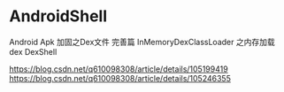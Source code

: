 # AndroidShell
Android Apk 加固之Dex文件 完善篇 InMemoryDexClassLoader 之内存加载dex DexShell

https://blog.csdn.net/q610098308/article/details/105199419
https://blog.csdn.net/q610098308/article/details/105246355
